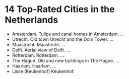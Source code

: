 
# 14 Top-Rated Cities in the Netherlands

- Amsterdam. Tulips and canal homes in Amsterdam. ...
- Utrecht. Old town Utrecht and the Dom Tower. ...
- Maastricht. Maastricht. ...
- Delft. Aerial view of Delft. ...
- Rotterdam. Rotterdam. ...
- The Hague. Old and new buildings in The Hague. ...
- Haarlem. Haarlem. ...
- Lisse (Keukenhof) Keukenhof.